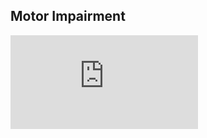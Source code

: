 ## Motor Impairment
<iframe class="stretch" src="https://www.youtube.com/embed/SPCQCjpDrB0?rel=0&amp;autoplay=1&amp;controls=0&amp;showinfo=0" frameborder="0" autoplay>[Video of a hand tremo](https://www.youtube.com/watch?v=SPCQCjpDrB0)</iframe>